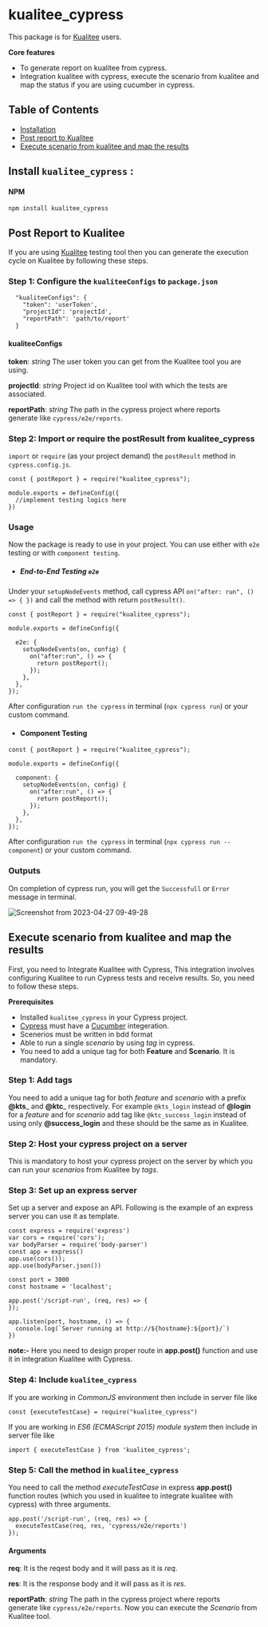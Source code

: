 # kualitee_cypress
This package is for [Kualitee](https://www.kualitee.com/) users.

**Core features**
* To generate report on kualitee from cypress.
* Integration kualitee with cypress, execute the scenario from kualitee and map the status if you are using cucumber in cypress.

## Table of Contents
- [Installation](#npm)
- [Post report to Kualitee](#post-report-to-kualitee)
- [Execute scenario from kualitee and map the results](#execute-scenario-from-kualitee-and-map-the-results)


## Install `kualitee_cypress` :

#### NPM
```
npm install kualitee_cypress
```

## Post Report to Kualitee
If you are using [Kualitee](https://www.kualitee.com/) testing tool then you can generate the execution cycle on Kualitee by following these steps.
### Step 1: Configure the `kualiteeConfigs` to `package.json`
```
  "kualiteeConfigs": {
    "token": 'userToken',
    "projectId": 'projectId',
    "reportPath": 'path/to/report'
  }
```

#### kualiteeConfigs
**token**: _string_ The user token you can get from the Kualitee tool you are using.

**projectId**: _string_ Project id on Kualitee tool with which the tests are associated.

**reportPath**: _string_ The path in the cypress project where reports generate like `cypress/e2e/reports`.


### Step 2: Import or require the postResult from kualitee_cypress
`import` or `require` (as your project demand) the `postResult` method in `cypress.config.js`.

```
const { postReport } = require("kualitee_cypress");

module.exports = defineConfig({
  //implement testing logics here
})
```

### Usage
Now the package is ready to use in your project. You can use either with `e2e` testing or with `component testing`.

- ##### End-to-End Testing `e2e`
Under your `setupNodeEvents` method, call cypress API `on("after: run", () => { })` and call the method with return `postResult()`.

```
const { postReport } = require("kualitee_cypress");

module.exports = defineConfig({

  e2e: {
    setupNodeEvents(on, config) {
      on("after:run", () => {
        return postReport();
      });
    },
  },
});
```
After configuration `run the cypress` in terminal (`npx cypress run`) or your custom command.

- #### Component Testing
```
const { postReport } = require("kualitee_cypress");

module.exports = defineConfig({

  component: {
    setupNodeEvents(on, config) {
      on("after:run", () => {
        return postReport();
      });
    },
  },
});
```
After configuration `run the cypress` in terminal (`npx cypress run --component`) or your custom command.

### Outputs
On completion of cypress run, you will get the `Successfull` or `Error` message in terminal.

![Screenshot from 2023-04-27 09-49-28](https://user-images.githubusercontent.com/48677205/234762673-e87ad03c-28dc-4f67-a089-6e3ff5df940f.png)

## Execute scenario from kualitee and map the results
First, you need to Integrate Kualitee with Cypress, This integration involves configuring Kualitee to run Cypress tests and receive results. So, you need to follow these steps.

**Prerequisites**
- Installed `kualitee_cypress` in your Cypress project.
- [Cypress](https://www.cypress.io/) must have a [Cucumber](https://cucumber.io/) integeration.
- Scenerios must be written in bdd format
- Able to run a single _scenario_ by using _tag_ in cypress.
- You need to add a unique tag for both **Feature** and **Scenario**. It is mandatory.  

### Step 1: Add tags
You need to add a unique tag for both _feature_ and _scenario_ with a prefix __@kts___ and __@ktc___ respectively. For example `@kts_login` instead of **@login** for a _feature_ and for _scenario_ add tag like `@ktc_success_login` instead of using only **@success_login** and these should be the same as in Kualitee.
### Step 2: Host your cypress project on a server
This is mandatory to host your cypress project on the server by which you can run your *scenarios* from Kualitee by *tags*.

### Step 3: Set up an express server
Set up a server and expose an API. Following is the example of an express server you can use it as template.

```
const express = require('express')
var cors = require('cors');
var bodyParser = require('body-parser')
const app = express()
app.use(cors());
app.use(bodyParser.json())

const port = 3000
const hostname = 'localhost';

app.post('/script-run', (req, res) => {
});

app.listen(port, hostname, () => {
  console.log(`Server running at http://${hostname}:${port}/`)
})
```
**note:-** Here you need to design proper route in **app.post()** function and use it in integration Kualitee with Cypress.

### Step 4: Include `kualitee_cypress`
If you are working in _CommonJS_ environment then include in server file like
```
const {executeTestCase} = require("kualitee_cypress")
```
If you are working in _ES6 (ECMAScript 2015) module system_ then include in server file like
```
import { executeTestCase } from 'kualitee_cypress';
```

### Step 5: Call the method in `kualitee_cypress`
You need to call the method _executeTestCase_ in  express **app.post()** function routes (which you used in kualitee to integrate kualitee with cypress)
with three arguments.

```
app.post('/script-run', (req, res) => {
  executeTestCase(req, res, 'cypress/e2e/reports')
});
```
#### Arguments
**req**: It is the reqest body and it will pass as it is *req*.

**res**: It is the response body and it will pass as it is *res*.

**reportPath**: _string_ The path in the cypress project where reports generate like `cypress/e2e/reports`.
Now you can execute the _Scenario_ from Kualitee tool.
















